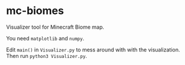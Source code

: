 # mc-biomes
Visualizer tool for Minecraft Biome map.

You need `matplotlib` and `numpy`.

Edit `main()` in `Visualizer.py` to mess around with with the visualization.
Then run `python3 Visualizer.py`.
